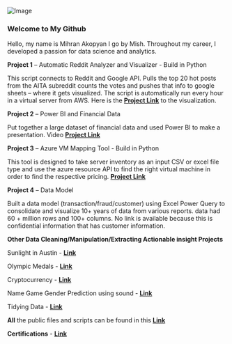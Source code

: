 ﻿![Image](https://media-exp1.licdn.com/dms/image/C5603AQHA7A8gCkjmlQ/profile-displayphoto-shrink_200_200/0?e=1589414400&v=beta&t=KIOBbrMqlbswDtjJEUNFhMqYQdn9l7wcacv54AAY774)

### Welcome to My Github

Hello, my name is Mihran Akopyan I go by Mish. Throughout my career, I developed a passion for data science and analytics.

**Project 1** – Automatic Reddit Analyzer and Visualizer - Build in Python

This script connects to Reddit and Google API. Pulls the top 20 hot posts from the AITA subreddit counts the votes and pushes that info to google sheets – where it gets visualized. The script is automatically run every hour in a virtual server from AWS. Here is the **[Project Link](https://docs.google.com/spreadsheets/d/e/2PACX-1vSGATLkDaSs9x3OhYfOsgm8Xwic61eXyqG1NZ-Y40QHg4UZlk9L1XikWOVY0QGPi71KlRtVO_eUZUAE/pubchart?oid=1753950542&format=interactive)** to the visualization.

**Project 2** – Power BI and Financial Data

Put together a large dataset of financial data and used Power BI to make a presentation. Video **[Project Link](https://youtu.be/NEpZe8PdqW8?list=PLyIglp94oFaoDm_jpBwIuLI7JBrdkQlGq)**

**Project 3** – Azure VM Mapping Tool - Build in Python

This tool is designed to take server inventory as an input CSV or excel file type and use the azure resource API to find the right virtual machine in order to find the respective pricing. **[Project Link](https://github.com/imihran/portfolio/tree/master/Public%20Project%20Files/mapping-tool)**

**Project 4** – Data Model

Built a data model (transaction/fraud/customer) using Excel Power Query to consolidate and visualize 10+ years of data from various reports. data had 60 + million rows and 100+ columns. No link is available because this is confidential information that has customer information.    

**Other Data Cleaning/Manipulation/Extracting Actionable insight Projects**
 
 Sunlight in Austin - **[Link](https://github.com/imihran/portfolio/blob/master/Public%20Project%20Files/Data%20shaping%20manipulating%20cleaning%20examples/Cleaning%20Data%20and%20Analysis%20-%20Sunlight%20in%20Austin.ipynb)**
 
 Olympic Medals - **[Link](https://github.com/imihran/portfolio/blob/master/Public%20Project%20Files/Data%20shaping%20manipulating%20cleaning%20examples/Data%20Manipulation%20(Python)%20-%20Olympic%20Medals.ipynb)**
 
 Cryptocurrency - **[Link](https://github.com/imihran/portfolio/blob/master/Public%20Project%20Files/Data%20shaping%20manipulating%20cleaning%20examples/Exploring%20the%20Bitcoin%20Cryptocurrency%20Market.ipynb)**
 
 Name Game Gender Prediction using sound - **[Link](https://github.com/imihran/portfolio/blob/master/Public%20Project%20Files/Data%20shaping%20manipulating%20cleaning%20examples/Name%20Game_%20Gender%20Prediction%20using%20Sound.ipynb)**
 
 Tidying Data -  **[Link](https://github.com/imihran/portfolio/blob/master/Public%20Project%20Files/Data%20shaping%20manipulating%20cleaning%20examples/Tidying%20Data%20-%20Life%20exepctancy.ipynb)**

**All** the public files and scripts can be found in this **[Link](https://github.com/imihran/portfolio/tree/master/Public%20Project%20Files)**

**Certifications** - **[Link](https://github.com/imihran/portfolio/tree/master/Certifications)**
